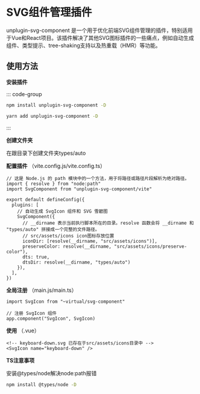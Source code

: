 # SVG组件管理插件

‌unplugin-svg-component‌ 是一个用于优化前端SVG组件管理的插件，特别适用于Vue和React项目。该插件解决了其他SVG图标插件的一些痛点，例如自动生成组件、类型提示、tree-shaking支持以及热重载（HMR）等功能。

## 使用方法

**安装插件**

::: code-group

```sh [npm]
npm install unplugin-svg-component -D
```

```sh [yarn]
yarn add unplugin-svg-component -D
```

:::

**创建文件夹**

在跟目录下创建文件夹types/auto

**配置插件**
（vite.config.js/vite.config.ts）
```[vite.config.js]
// 这是 Node.js 的 path 模块中的一个方法，用于将路径或路径片段解析为绝对路径。
import { resolve } from "node:path"
import SvgComponent from "unplugin-svg-component/vite"

export default defineConfig({
  plugins: [
    // 自动生成 SvgIcon 组件和 SVG 雪碧图
    SvgComponent({
      // __dirname 表示当前执行脚本所在的目录。resolve 函数会将 __dirname 和 "types/auto" 拼接成一个完整的文件路径。
      // src/assets/icons icon图标存放位置
      iconDir: [resolve(__dirname, "src/assets/icons")],
      preserveColor: resolve(__dirname, "src/assets/icons/preserve-color"),
      dts: true,
      dtsDir: resolve(__dirname, "types/auto")
    }),
  ],
})
```

**全局注册**
（main.js/main.ts）
```[main.js]
import SvgIcon from "~virtual/svg-component"

// 注册 SvgIcon 组件
app.component("SvgIcon", SvgIcon)
```

**使用**
（.vue）
```[vue]
<!-- keyboard-down.svg 已存在于src/assets/icons目录中 -->
<SvgIcon name="keyboard-down" />
```

**TS注意事项**

安装@types/node解决node:path报错

```sh [npm]
npm install @types/node -D
```